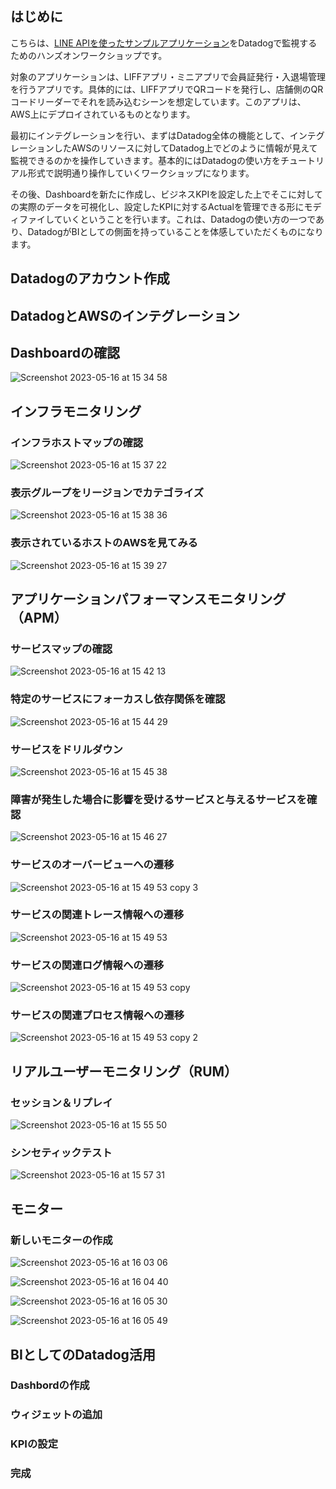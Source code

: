 ## はじめに
こちらは、<a href="https://zenn.dev/arahabica/books/d4373bd4401d6c" target="_blank" rel="noopener noreferrer">LINE APIを使ったサンプルアプリケーション</a>をDatadogで監視するためのハンズオンワークショップです。

対象のアプリケーションは、LIFFアプリ・ミニアプリで会員証発行・入退場管理を行うアプリです。具体的には、LIFFアプリでQRコードを発行し、店舗側のQRコードリーダーでそれを読み込むシーンを想定しています。このアプリは、AWS上にデプロイされているものとなります。

最初にインテグレーションを行い、まずはDatadog全体の機能として、インテグレーションしたAWSのリソースに対してDatadog上でどのように情報が見えて監視できるのかを操作していきます。基本的にはDatadogの使い方をチュートリアル形式で説明通り操作していくワークショップになります。

その後、Dashboardを新たに作成し、ビジネスKPIを設定した上でそこに対しての実際のデータを可視化し、設定したKPIに対するActualを管理できる形にモディファイしていくということを行います。これは、Datadogの使い方の一つであり、DatadogがBIとしての側面を持っていることを体感していただくものになります。

## Datadogのアカウント作成

## DatadogとAWSのインテグレーション

## Dashboardの確認

![Screenshot 2023-05-16 at 15 34 58](https://github.com/taijihagino/datadog/assets/12064399/a7b99fcf-d080-4e1a-945c-ea1bd7b0cfa4)

## インフラモニタリング

### インフラホストマップの確認

![Screenshot 2023-05-16 at 15 37 22](https://github.com/taijihagino/datadog/assets/12064399/7dcf0c38-20fc-4040-84d6-9f5186d344eb)

### 表示グループをリージョンでカテゴライズ

![Screenshot 2023-05-16 at 15 38 36](https://github.com/taijihagino/datadog/assets/12064399/67d1dedc-129a-4f74-a3bd-dbe1113864da)

### 表示されているホストのAWSを見てみる

![Screenshot 2023-05-16 at 15 39 27](https://github.com/taijihagino/datadog/assets/12064399/3415e07d-f8c6-4ff9-bd4c-6764db9c1dac)


## アプリケーションパフォーマンスモニタリング（APM）

### サービスマップの確認

![Screenshot 2023-05-16 at 15 42 13](https://github.com/taijihagino/datadog/assets/12064399/a5c4de0d-7313-4b57-8f6c-e8b333af96c6)

### 特定のサービスにフォーカスし依存関係を確認

![Screenshot 2023-05-16 at 15 44 29](https://github.com/taijihagino/datadog/assets/12064399/d4b04d5b-da3c-4f03-9c05-f2f5010da66a)

### サービスをドリルダウン

![Screenshot 2023-05-16 at 15 45 38](https://github.com/taijihagino/datadog/assets/12064399/ba5c55e2-30d1-4e69-8985-2dc6760a71c0)

### 障害が発生した場合に影響を受けるサービスと与えるサービスを確認

![Screenshot 2023-05-16 at 15 46 27](https://github.com/taijihagino/datadog/assets/12064399/241fdda7-3f52-45e7-8279-8b3a29b26688)

### サービスのオーバービューへの遷移

![Screenshot 2023-05-16 at 15 49 53 copy 3](https://github.com/taijihagino/datadog/assets/12064399/2a825600-f414-48da-ade6-6d447442a578)


### サービスの関連トレース情報への遷移

![Screenshot 2023-05-16 at 15 49 53](https://github.com/taijihagino/datadog/assets/12064399/d310ed6c-2936-4222-b27a-16fb79b838f4)


### サービスの関連ログ情報への遷移

![Screenshot 2023-05-16 at 15 49 53 copy](https://github.com/taijihagino/datadog/assets/12064399/e327120e-8c1a-472e-8f23-50e373da63da)


### サービスの関連プロセス情報への遷移

![Screenshot 2023-05-16 at 15 49 53 copy 2](https://github.com/taijihagino/datadog/assets/12064399/56a4dcdd-9080-46d5-b97e-f9649dfe3418)


## リアルユーザーモニタリング（RUM）

### セッション＆リプレイ
![Screenshot 2023-05-16 at 15 55 50](https://github.com/taijihagino/datadog/assets/12064399/9f6aa06e-3ada-4c72-9ded-f6f4143f7e4e)

### シンセティックテスト

![Screenshot 2023-05-16 at 15 57 31](https://github.com/taijihagino/datadog/assets/12064399/926b819e-7ede-460f-9263-0c8d51e0c74c)


## モニター

### 新しいモニターの作成

![Screenshot 2023-05-16 at 16 03 06](https://github.com/taijihagino/datadog/assets/12064399/5014f9b5-3167-4099-824b-033d04bad77c)

![Screenshot 2023-05-16 at 16 04 40](https://github.com/taijihagino/datadog/assets/12064399/14e398fc-fb30-45ea-85de-36861378f084)

![Screenshot 2023-05-16 at 16 05 30](https://github.com/taijihagino/datadog/assets/12064399/d739879f-b73e-4da7-8855-8b13a9b11305)

![Screenshot 2023-05-16 at 16 05 49](https://github.com/taijihagino/datadog/assets/12064399/fb7242db-eafa-4175-8478-cf2214e9f640)


## BIとしてのDatadog活用

### Dashbordの作成


### ウィジェットの追加


### KPIの設定


### 完成








